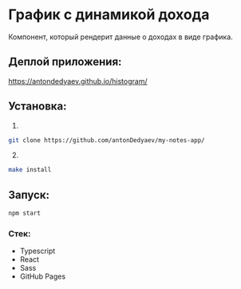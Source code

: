 # График с динамикой дохода

Компонент, который рендерит данные о доходах в виде графика.

## Деплой приложения:

https://antondedyaev.github.io/histogram/

## Установка:

1.

```sh
git clone https://github.com/antonDedyaev/my-notes-app/
```

2.

```sh
make install
```

## Запуск:

```sh
npm start
```

### Стек:

- Typescript
- React
- Sass
- GitHub Pages
